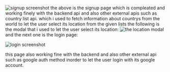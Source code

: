 ![signup screenshot](https://github.com/C5rogers/c5caffe/assets/107956110/15183a05-679c-4393-a01a-f5e68bccfede)
the above is the signup page which is compleated and working finely with the backend api and also other external apis such as country list api. which i used to fetch information 
about countrys from the world to let the user select its location from the given lists the following is the modal that i used to let the user select its location:
![the location modal](https://github.com/C5rogers/c5caffe/assets/107956110/810efdb3-65b8-44c7-a4c8-772c53598acf)
and the next one is the login page:

![login screenshot](https://github.com/C5rogers/c5caffe/assets/107956110/9d122491-27b4-46e1-8ef7-8a41bc440118)

this page also working fine with the backend and also other external api such as google auth method inorder to let the user login with its google account.
